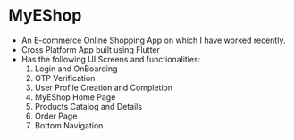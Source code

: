 # MyEShop

- An E-commerce Online Shopping App on which I have worked recently.
- Cross Platform App built using Flutter 
- Has the following UI Screens and functionalities:
  1. Login and OnBoarding  
  2. OTP Verification
  3. User Profile Creation and Completion
  4. MyEShop Home Page
  5. Products Catalog and Details
  6. Order Page
  7. Bottom Navigation